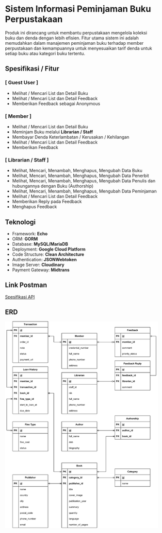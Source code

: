 # Sistem Informasi Peminjaman Buku Perpustakaan

Produk ini dirancang untuk membantu perpustakaan mengelola koleksi buku dan denda dengan lebih efisien. Fitur utama sistem ini adalah memudahkan dalam manajemen peminjaman buku terhadap member perpustakaan dan kemampuannya untuk menyesuaikan tarif denda untuk setiap buku atau kategori buku tertentu.

## Spesifikasi / Fitur

### [ Guest User ]
- Melihat / Mencari List dan Detail Buku
- Melihat / Mencari List dan Detail Feedback
- Memberikan Feedback sebagai Anonymous

### [ Member ]
- Melihat / Mencari List dan Detail Buku
- Meminjam Buku melalui **Librarian / Staff**
- Membayar Denda Keterlambatan / Kerusakan / Kehilangan
- Melihat / Mencari List dan Detail Feedback
- Memberikan Feedback

### [ Librarian / Staff ]
- Melihat, Mencari, Menambah, Menghapus, Mengubah Data Buku
- Melihat, Mencari, Menambah, Menghapus, Mengubah Data Penerbit
- Melihat, Mencari, Menambah, Menghapus, Mengubah Data Penulis dan hubungannya dengan Buku (Authorship)
- Melihat, Mencari, Menambah, Menghapus, Mengubah Data Peminjaman
- Melihat / Mencari List dan Detail Feedback
- Memberikan Reply pada Feedback
- Menghapus Feedback

## Teknologi
- Framework: **Echo**
- ORM: **GORM**
- Database: **MySQL/MariaDB**
- Deployment: **Google Cloud Platform**
- Code Structure: **Clean Architecture**
- Authentication: **JSONWebtoken**
- Image Server: **Cloudinary**
- Payment Gateway: **Midtrans**

## Link Postman

[Spesifikasi API]([https://drive.google.com/file/d/1M0CmRtvHxHL8n_F-UI5744gluo1_gdid/view?usp=sharing](https://www.postman.com/supply-meteorologist-18630877/workspace/go-library))

## ERD

![image](https://raw.githubusercontent.com/dev4ult/go-perpustakaan/main/erd-perpus.png)
